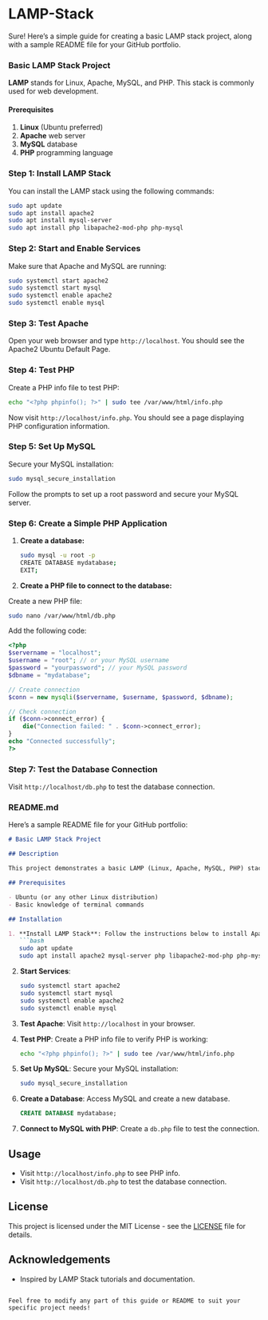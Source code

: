 # LAMP-Stack
Sure! Here’s a simple guide for creating a basic LAMP stack project, along with a sample README file for your GitHub portfolio.

### Basic LAMP Stack Project

**LAMP** stands for Linux, Apache, MySQL, and PHP. This stack is commonly used for web development.

#### Prerequisites

1. **Linux** (Ubuntu preferred)
2. **Apache** web server
3. **MySQL** database
4. **PHP** programming language

### Step 1: Install LAMP Stack

You can install the LAMP stack using the following commands:

```bash
sudo apt update
sudo apt install apache2
sudo apt install mysql-server
sudo apt install php libapache2-mod-php php-mysql
```

### Step 2: Start and Enable Services

Make sure that Apache and MySQL are running:

```bash
sudo systemctl start apache2
sudo systemctl start mysql
sudo systemctl enable apache2
sudo systemctl enable mysql
```

### Step 3: Test Apache

Open your web browser and type `http://localhost`. You should see the Apache2 Ubuntu Default Page.

### Step 4: Test PHP

Create a PHP info file to test PHP:

```bash
echo "<?php phpinfo(); ?>" | sudo tee /var/www/html/info.php
```

Now visit `http://localhost/info.php`. You should see a page displaying PHP configuration information.

### Step 5: Set Up MySQL

Secure your MySQL installation:

```bash
sudo mysql_secure_installation
```

Follow the prompts to set up a root password and secure your MySQL server.

### Step 6: Create a Simple PHP Application

1. **Create a database:**
   ```bash
   sudo mysql -u root -p
   CREATE DATABASE mydatabase;
   EXIT;
   ```

2. **Create a PHP file to connect to the database:**

Create a new PHP file:

```bash
sudo nano /var/www/html/db.php
```

Add the following code:

```php
<?php
$servername = "localhost";
$username = "root"; // or your MySQL username
$password = "yourpassword"; // your MySQL password
$dbname = "mydatabase";

// Create connection
$conn = new mysqli($servername, $username, $password, $dbname);

// Check connection
if ($conn->connect_error) {
    die("Connection failed: " . $conn->connect_error);
}
echo "Connected successfully";
?>
```

### Step 7: Test the Database Connection

Visit `http://localhost/db.php` to test the database connection.

### README.md

Here’s a sample README file for your GitHub portfolio:

```markdown
# Basic LAMP Stack Project

## Description

This project demonstrates a basic LAMP (Linux, Apache, MySQL, PHP) stack setup. It includes installation instructions, basic configuration, and a sample PHP application that connects to a MySQL database.

## Prerequisites

- Ubuntu (or any other Linux distribution)
- Basic knowledge of terminal commands

## Installation

1. **Install LAMP Stack**: Follow the instructions below to install Apache, MySQL, and PHP.
   ```bash
   sudo apt update
   sudo apt install apache2 mysql-server php libapache2-mod-php php-mysql
   ```

2. **Start Services**:
   ```bash
   sudo systemctl start apache2
   sudo systemctl start mysql
   sudo systemctl enable apache2
   sudo systemctl enable mysql
   ```

3. **Test Apache**: Visit `http://localhost` in your browser.

4. **Test PHP**: Create a PHP info file to verify PHP is working:
   ```bash
   echo "<?php phpinfo(); ?>" | sudo tee /var/www/html/info.php
   ```

5. **Set Up MySQL**: Secure your MySQL installation:
   ```bash
   sudo mysql_secure_installation
   ```

6. **Create a Database**: Access MySQL and create a new database.
   ```sql
   CREATE DATABASE mydatabase;
   ```

7. **Connect to MySQL with PHP**: Create a `db.php` file to test the connection.

## Usage

- Visit `http://localhost/info.php` to see PHP info.
- Visit `http://localhost/db.php` to test the database connection.

## License

This project is licensed under the MIT License - see the [LICENSE](LICENSE) file for details.

## Acknowledgements

- Inspired by LAMP Stack tutorials and documentation.
```

Feel free to modify any part of this guide or README to suit your specific project needs!
